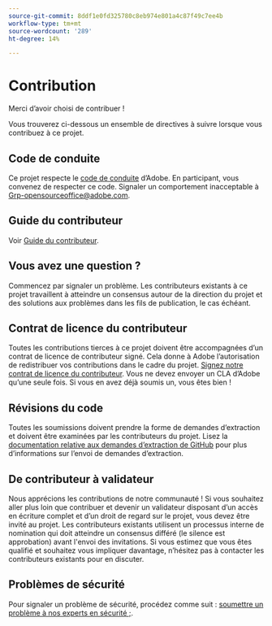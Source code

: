 ```yaml
---
source-git-commit: 8ddf1e0fd325780c8eb974e801a4c87f49c7ee4b
workflow-type: tm+mt
source-wordcount: '289'
ht-degree: 14%

---
```

# Contribution

Merci d’avoir choisi de contribuer !

Vous trouverez ci-dessous un ensemble de directives à suivre lorsque vous contribuez à ce projet.

## Code de conduite

Ce projet respecte le [code de conduite](code-of-conduct.md) d’Adobe. En participant, vous convenez de respecter ce code. Signaler un comportement inacceptable à
[Grp-opensourceoffice@adobe.com](mailto:Grp-opensourceoffice@adobe.com).

## Guide du contributeur

Voir [Guide du contributeur](https://experienceleague.adobe.com/docs/contributor/contributor-guide/introduction.html).

## Vous avez une question ?

Commencez par signaler un problème. Les contributeurs existants à ce projet travaillent à atteindre un consensus autour de la direction du projet et des solutions aux problèmes dans les fils de publication, le cas échéant.

## Contrat de licence du contributeur

Toutes les contributions tierces à ce projet doivent être accompagnées d’un contrat de licence de contributeur signé. Cela donne à Adobe l’autorisation de redistribuer vos contributions dans le cadre du projet. [Signez notre contrat de licence du contributeur](https://opensource.adobe.com/cla.html). Vous ne devez envoyer un CLA d’Adobe qu’une seule fois. Si vous en avez déjà soumis un, vous êtes bien !

## Révisions du code

Toutes les soumissions doivent prendre la forme de demandes d’extraction et doivent être examinées par les contributeurs du projet. Lisez la [documentation relative aux demandes d’extraction de GitHub](https://docs.github.com/en/pull-requests/collaborating-with-pull-requests/proposing-changes-to-your-work-with-pull-requests/about-pull-requests) pour plus d’informations sur l’envoi de demandes d’extraction.

<!--
Lastly, please follow the [pull request template](PULL_REQUEST_TEMPLATE.md) when
submitting a pull request!
-->

## De contributeur à validateur

Nous apprécions les contributions de notre communauté ! Si vous souhaitez aller plus loin que contribuer et devenir un validateur disposant d’un accès en écriture complet et d’un droit de regard sur le projet, vous devez être invité au projet. Les contributeurs existants utilisent un processus interne de nomination qui doit atteindre un consensus différé (le silence est approbation) avant l&#39;envoi des invitations. Si vous estimez que vous êtes qualifié et souhaitez vous impliquer davantage, n’hésitez pas à contacter les contributeurs existants pour en discuter.

## Problèmes de sécurité

Pour signaler un problème de sécurité, procédez comme suit : [soumettre un problème à nos experts en sécurité ;](https://helpx.adobe.com/security/alertus.html).
